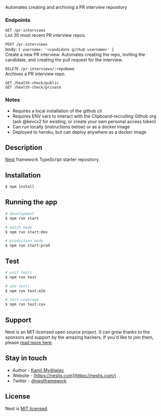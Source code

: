 Automates creating and archiving a PR interview repository

### Endpoints
`GET /pr-interviews`  
List 30 most recent PR interview repos.

`POST /pr-interviews`  
body: `{ username: '<candidate github username>' }`  
Create a new PR interview. Automates creating the repo, inviting the candidate, and creating the pull request for the interview.  

`DELETE /pr-interviews/:repoName`  
Archives a PR interview repo.

`GET /health-check/public`  
`GET /health-check/private`

### Notes
- Requires a local installation of the github cli
- Requires ENV vars to interact with the Clipboard-recruiting Github org (ask @kevcx2 for existing, or create your own personal access token)
- Can run locally (instructions below) or as a docker image
- Deployed to heroku, but can deploy anywhere as a docker image

## Description

[Nest](https://github.com/nestjs/nest) framework TypeScript starter repository.

## Installation

```bash
$ npm install
```

## Running the app

```bash
# development
$ npm run start

# watch mode
$ npm run start:dev

# production mode
$ npm run start:prod
```

## Test

```bash
# unit tests
$ npm run test

# e2e tests
$ npm run test:e2e

# test coverage
$ npm run test:cov
```

## Support

Nest is an MIT-licensed open source project. It can grow thanks to the sponsors and support by the amazing backers. If you'd like to join them, please [read more here](https://docs.nestjs.com/support).

## Stay in touch

- Author - [Kamil Myśliwiec](https://kamilmysliwiec.com)
- Website - [https://nestjs.com](https://nestjs.com/)
- Twitter - [@nestframework](https://twitter.com/nestframework)

## License

Nest is [MIT licensed](LICENSE).
